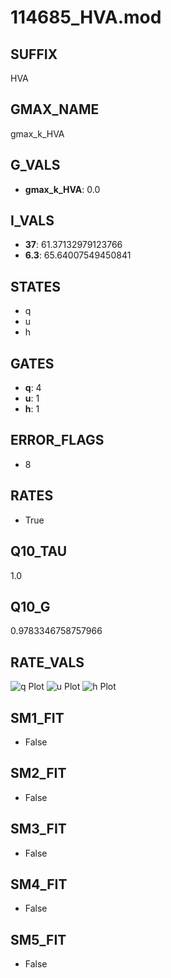 # 114685_HVA.mod

## SUFFIX

HVA

## GMAX_NAME

gmax_k_HVA

## G_VALS

- **gmax_k_HVA**: 0.0

## I_VALS

- **37**: 61.37132979123766
- **6.3**: 65.64007549450841

## STATES

- q
- u
- h

## GATES

- **q**: 4
- **u**: 1
- **h**: 1

## ERROR_FLAGS

- 8

## RATES

- True

## Q10_TAU

1.0

## Q10_G

0.9783346758757966

## RATE_VALS

![q Plot](/Users/pbozelos/Dropbox/icg-Chai-Panos/supermodels/output_markdown_files/Ca/114685_HVA.mod/images/q.png)
![u Plot](/Users/pbozelos/Dropbox/icg-Chai-Panos/supermodels/output_markdown_files/Ca/114685_HVA.mod/images/u.png)
![h Plot](/Users/pbozelos/Dropbox/icg-Chai-Panos/supermodels/output_markdown_files/Ca/114685_HVA.mod/images/h.png)

## SM1_FIT

- False

## SM2_FIT

- False

## SM3_FIT

- False

## SM4_FIT

- False

## SM5_FIT

- False

